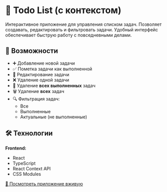 # 📝 Todo List (с контекстом)

Интерактивное приложение для управления списком задач. Позволяет создавать, редактировать и фильтровать задачи. Удобный интерфейс обеспечивает быструю работу с повседневными делами.

## 🚀 Возможности

- ➕ Добавление новой задачи
- ✅ Пометка задачи как выполненной
- 📝 Редактирование задачи
- ❌ Удаление одной задачи
- 🧹 Удаление **всех выполненных** задач
- 🗑️ Удаление **всех** задач
- 🔍 Фильтрация задач:
  - Все
  - Выполненные
  - Актуальные (не выполненные)

## 🛠️ Технологии

**Frontend:**

- React
- TypeScript
- React Context API
- CSS Modules

[🔗 Посмотреть приложение
вживую](https://todo-list-context-client.onrender.com/)
